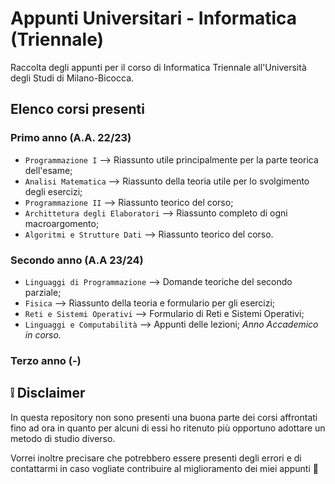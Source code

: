 # Appunti Universitari - Informatica (Triennale)
 Raccolta degli appunti per il corso di Informatica Triennale all'Università degli Studi di Milano-Bicocca.

## Elenco corsi presenti
### Primo anno (A.A. 22/23)
- `Programmazione I` ⟶ Riassunto utile principalmente per la parte teorica dell'esame;
- `Analisi Matematica` ⟶ Riassunto della teoria utile per lo svolgimento degli esercizi;
- `Programmazione II` ⟶ Riassunto teorico del corso;
- `Archittetura degli Elaboratori` ⟶ Riassunto completo di ogni macroargomento;
- `Algoritmi e Strutture Dati` ⟶ Riassunto teorico del corso.

### Secondo anno (A.A 23/24)
- `Linguaggi di Programmazione` ⟶ Domande teoriche del secondo parziale;
- `Fisica` ⟶ Riassunto della teoria e formulario per gli esercizi;
- `Reti e Sistemi Operativi` ⟶ Formulario di Reti e Sistemi Operativi;
- `Linguaggi e Computabilità` ⟶ Appunti delle lezioni;
_Anno Accademico in corso._

### Terzo anno (-)

## ❕ Disclaimer
In questa repository non sono presenti una buona parte dei corsi affrontati fino ad ora in quanto per alcuni di essi ho ritenuto più opportuno adottare un metodo di studio diverso.

Vorrei inoltre precisare che potrebbero essere presenti degli errori e di contattarmi in caso vogliate contribuire al miglioramento dei miei appunti 🐸
